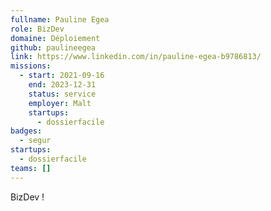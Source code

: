 ```yaml
---
fullname: Pauline Egea
role: BizDev
domaine: Déploiement
github: paulineegea
link: https://www.linkedin.com/in/pauline-egea-b9786813/
missions:
  - start: 2021-09-16
    end: 2023-12-31
    status: service
    employer: Malt
    startups:
      - dossierfacile
badges:
  - segur
startups:
  - dossierfacile
teams: []
---
```

BizDev !

